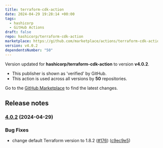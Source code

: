 ```yaml
---
title: terraform-cdk-action
date: 2024-04-29 19:28:14 +00:00
tags:
  - hashicorp
  - GitHub Actions
draft: false
repo: hashicorp/terraform-cdk-action
marketplace: https://github.com/marketplace/actions/terraform-cdk-action
version: v4.0.2
dependentsNumber: "50"
---
```



Version updated for **hashicorp/terraform-cdk-action** to version **v4.0.2**.
- This publisher is shown as 'verified' by GitHub.
- This action is used across all versions by **50** repositories.

Go to the [GitHub Marketplace](https://github.com/marketplace/actions/terraform-cdk-action) to find the latest changes.

## Release notes

### [4.0.2](https://github.com/hashicorp/terraform-cdk-action/compare/v4.0.1...v4.0.2) (2024-04-29)


### Bug Fixes

* change default Terraform version to 1.8.2 ([#176](https://github.com/hashicorp/terraform-cdk-action/issues/176)) ([c9ec9e5](https://github.com/hashicorp/terraform-cdk-action/commit/c9ec9e57913365cbba940161eccc4e51dcccb04e))

